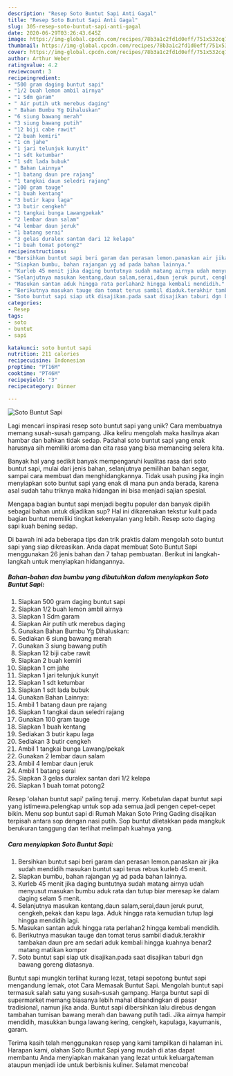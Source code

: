 ```yaml
---
description: "Resep Soto Buntut Sapi Anti Gagal"
title: "Resep Soto Buntut Sapi Anti Gagal"
slug: 305-resep-soto-buntut-sapi-anti-gagal
date: 2020-06-29T03:26:43.645Z
image: https://img-global.cpcdn.com/recipes/78b3a1c2fd1d0eff/751x532cq70/soto-buntut-sapi-foto-resep-utama.jpg
thumbnail: https://img-global.cpcdn.com/recipes/78b3a1c2fd1d0eff/751x532cq70/soto-buntut-sapi-foto-resep-utama.jpg
cover: https://img-global.cpcdn.com/recipes/78b3a1c2fd1d0eff/751x532cq70/soto-buntut-sapi-foto-resep-utama.jpg
author: Arthur Weber
ratingvalue: 4.2
reviewcount: 3
recipeingredient:
- "500 gram daging buntut sapi"
- "1/2 buah lemon ambil airnya"
- "1 Sdm garam"
- " Air putih utk merebus daging"
- " Bahan Bumbu Yg Dihaluskan"
- "6 siung bawang merah"
- "3 siung bawang putih"
- "12 biji cabe rawit"
- "2 buah kemiri"
- "1 cm jahe"
- "1 jari telunjuk kunyit"
- "1 sdt ketumbar"
- "1 sdt lada bubuk"
- " Bahan Lainnya"
- "1 batang daun pre rajang"
- "1 tangkai daun seledri rajang"
- "100 gram tauge"
- "1 buah kentang"
- "3 butir kapu laga"
- "3 butir cengkeh"
- "1 tangkai bunga Lawangpekak"
- "2 lembar daun salam"
- "4 lembar daun jeruk"
- "1 batang serai"
- "3 gelas duralex santan dari 12 kelapa"
- "1 buah tomat potong2"
recipeinstructions:
- "Bersihkan buntut sapi beri garam dan perasan lemon.panaskan air jika sudah mendidih masukan buntut sapi terus rebus kurleb 45 menit."
- "Siapkan bumbu, bahan rajangan yg ad pada bahan lainnya."
- "Kurleb 45 menit jika daging buntutnya sudah matang airnya udah menyusut masukan bumbu aduk rata dan tutup biar meresap ke dalam daging selam 5 menit."
- "Selanjutnya masukan kentang,daun salam,serai,daun jeruk purut, cengkeh,pekak dan kapu laga. Aduk hingga rata kemudian tutup lagi hingga mendidih lagi."
- "Masukan santan aduk hingga rata perlahan2 hingga kembali mendidih."
- "Berikutnya masukan tauge dan tomat terus sambil diaduk.terakhir tambakan daun pre am sedari aduk kembali hingga kuahnya benar2 matang matikan kompor"
- "Soto buntut sapi siap utk disajikan.pada saat disajikan taburi dgn bawang goreng diatasnya."
categories:
- Resep
tags:
- soto
- buntut
- sapi

katakunci: soto buntut sapi 
nutrition: 211 calories
recipecuisine: Indonesian
preptime: "PT16M"
cooktime: "PT46M"
recipeyield: "3"
recipecategory: Dinner

---
```



![Soto Buntut Sapi](https://img-global.cpcdn.com/recipes/78b3a1c2fd1d0eff/751x532cq70/soto-buntut-sapi-foto-resep-utama.jpg)

Lagi mencari inspirasi resep soto buntut sapi yang unik? Cara membuatnya memang susah-susah gampang. Jika keliru mengolah maka hasilnya akan hambar dan bahkan tidak sedap. Padahal soto buntut sapi yang enak harusnya sih memiliki aroma dan cita rasa yang bisa memancing selera kita.

Banyak hal yang sedikit banyak mempengaruhi kualitas rasa dari soto buntut sapi, mulai dari jenis bahan, selanjutnya pemilihan bahan segar, sampai cara membuat dan menghidangkannya. Tidak usah pusing jika ingin menyiapkan soto buntut sapi yang enak di mana pun anda berada, karena asal sudah tahu triknya maka hidangan ini bisa menjadi sajian spesial.

Mengapa bagian buntut sapi menjadi begitu populer dan banyak dipilih sebagai bahan untuk dijadikan sup? Hal ini dikarenakan tekstur kulit pada bagian buntut memiliki tingkat kekenyalan yang lebih. Resep soto daging sapi kuah bening sedap.


Di bawah ini ada beberapa tips dan trik praktis dalam mengolah soto buntut sapi yang siap dikreasikan. Anda dapat membuat Soto Buntut Sapi menggunakan 26 jenis bahan dan 7 tahap pembuatan. Berikut ini langkah-langkah untuk menyiapkan hidangannya.

<!--inarticleads1-->

##### Bahan-bahan dan bumbu yang dibutuhkan dalam menyiapkan Soto Buntut Sapi:

1. Siapkan 500 gram daging buntut sapi
1. Siapkan 1/2 buah lemon ambil airnya
1. Siapkan 1 Sdm garam
1. Siapkan  Air putih utk merebus daging
1. Gunakan  Bahan Bumbu Yg Dihaluskan:
1. Sediakan 6 siung bawang merah
1. Gunakan 3 siung bawang putih
1. Siapkan 12 biji cabe rawit
1. Siapkan 2 buah kemiri
1. Siapkan 1 cm jahe
1. Siapkan 1 jari telunjuk kunyit
1. Siapkan 1 sdt ketumbar
1. Siapkan 1 sdt lada bubuk
1. Gunakan  Bahan Lainnya:
1. Ambil 1 batang daun pre rajang
1. Siapkan 1 tangkai daun seledri rajang
1. Gunakan 100 gram tauge
1. Siapkan 1 buah kentang
1. Sediakan 3 butir kapu laga
1. Sediakan 3 butir cengkeh
1. Ambil 1 tangkai bunga Lawang/pekak
1. Gunakan 2 lembar daun salam
1. Ambil 4 lembar daun jeruk
1. Ambil 1 batang serai
1. Siapkan 3 gelas duralex santan dari 1/2 kelapa
1. Siapkan 1 buah tomat potong2


Resep &#39;olahan buntut sapi&#39; paling teruji. merry. Kebetulan dapat buntut sapi yang istimewa.pelengkap untuk sop ada semua.jadi pengen cepet-cepet bikin. Menu sop buntut sapi di Rumah Makan Soto Pring Gading disajikan terpisah antara sop dengan nasi putih. Sop buntut diletakkan pada mangkuk berukuran tanggung dan terlihat melimpah kuahnya yang. 

<!--inarticleads2-->

##### Cara menyiapkan Soto Buntut Sapi:

1. Bersihkan buntut sapi beri garam dan perasan lemon.panaskan air jika sudah mendidih masukan buntut sapi terus rebus kurleb 45 menit.
1. Siapkan bumbu, bahan rajangan yg ad pada bahan lainnya.
1. Kurleb 45 menit jika daging buntutnya sudah matang airnya udah menyusut masukan bumbu aduk rata dan tutup biar meresap ke dalam daging selam 5 menit.
1. Selanjutnya masukan kentang,daun salam,serai,daun jeruk purut, cengkeh,pekak dan kapu laga. Aduk hingga rata kemudian tutup lagi hingga mendidih lagi.
1. Masukan santan aduk hingga rata perlahan2 hingga kembali mendidih.
1. Berikutnya masukan tauge dan tomat terus sambil diaduk.terakhir tambakan daun pre am sedari aduk kembali hingga kuahnya benar2 matang matikan kompor
1. Soto buntut sapi siap utk disajikan.pada saat disajikan taburi dgn bawang goreng diatasnya.


Buntut sapi mungkin terlihat kurang lezat, tetapi sepotong buntut sapi mengandung lemak, otot Cara Memasak Buntut Sapi. Mengolah buntut sapi termasuk salah satu yang susah-susah gampang. Harga buntut sapi di supermarket memang biasanya lebih mahal dibandingkan di pasar tradisional, namun jika anda. Buntut sapi dibersihkan lalu direbus dengan tambahan tumisan bawang merah dan bawang putih tadi. Jika airnya hampir mendidih, masukkan bunga lawang kering, cengkeh, kapulaga, kayumanis, garam. 

Terima kasih telah menggunakan resep yang kami tampilkan di halaman ini. Harapan kami, olahan Soto Buntut Sapi yang mudah di atas dapat membantu Anda menyiapkan makanan yang lezat untuk keluarga/teman ataupun menjadi ide untuk berbisnis kuliner. Selamat mencoba!
